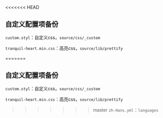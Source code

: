 <<<<<<< HEAD
## 自定义配置项备份

`custom.styl`：自定义css，`source/css/_custom`

`tranquil-heart.min.css`：高亮css，`source/lib/prettify`

=======
## 自定义配置项备份

`custom.styl`：自定义css，`source/css/_custom`

`tranquil-heart.min.css`：高亮css，`source/lib/prettify`

>>>>>>> master
`zh-Hans.yml`：`languages`